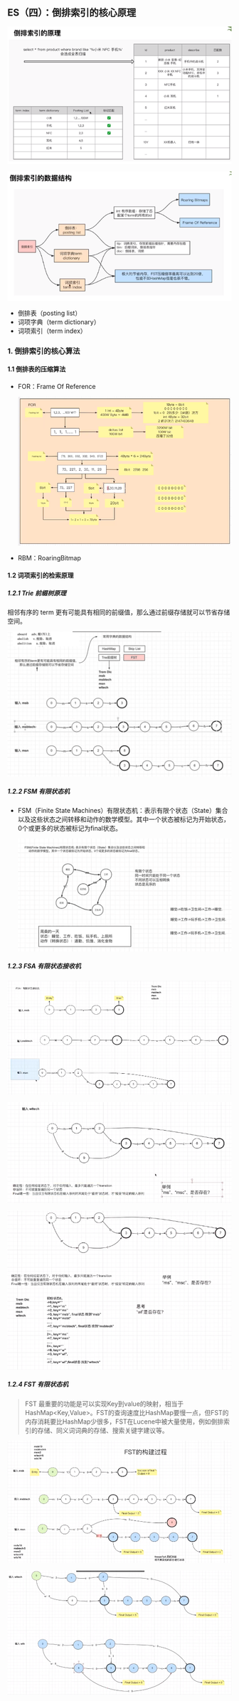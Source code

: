 ## ES（四）：倒排索引的核心原理

![ES（四）：倒排索引的核心原理](./pics/ES（四）：倒排索引的核心原理.png)

![ES（四）：倒排索引的数据结构](./pics/ES（四）：倒排索引的数据结构.png)

- 倒排表（posting list）
- 词项字典（term dictionary）
- 词项索引（term index）

### 1. 倒排索引的核心算法

#### 1.1 倒排表的压缩算法
- FOR：Frame Of Reference

  ![ES（四）：FOR压缩算法](./pics/ES（四）：FOR压缩算法.png)

- RBM：RoaringBitmap

#### 1.2 词项索引的检索原理

##### 1.2.1 Trie 前缀树原理
相邻有序的 term 更有可能具有相同的前缀值，那么通过前缀存储就可以节省存储空间。

  ![ES（四）：Trie前缀树原理](./pics/ES（四）：Trie前缀树原理.png)

##### 1.2.2 FSM 有限状态机
- FSM（Finite State Machines）有限状态机：表示有限个状态（State）集合以及这些状态之间转移和动作的数学模型。其中一个状态被标记为开始状态，0个或更多的状态被标记为final状态。

  ![ES（四）：FSM，有限状态机](./pics/ES（四）：FSM，有限状态机.png)

##### 1.2.3 FSA 有限状态接收机

  ![ES（四）：FSA有限状态接收机_1](./pics/ES（四）：FSA有限状态接收机_1.png)

  ![ES（四）：FSA有限状态接收机_2](./pics/ES（四）：FSA有限状态接收机_2.png)

  ![ES（四）：FSA有限状态接收机_3](./pics/ES（四）：FSA有限状态接收机_3.png)

##### 1.2.4 FST 有限状态机
> FST 最重要的功能是可以实现Key到value的映射，相当于HashMap<Key,Value>。FST的查询速度比HashMap要慢一点，但FST的内存消耗要比HashMap少很多，FST在Lucene中被大量使用，例如倒排索引的存储、同义词词典的存储、搜索关键字建议等。

  ![ES（四）：FST的构建过程_1](./pics/ES（四）：FST的构建过程_1.png)

  ![ES（四）：FST的构建过程_2](./pics/ES（四）：FST的构建过程_2.png)

